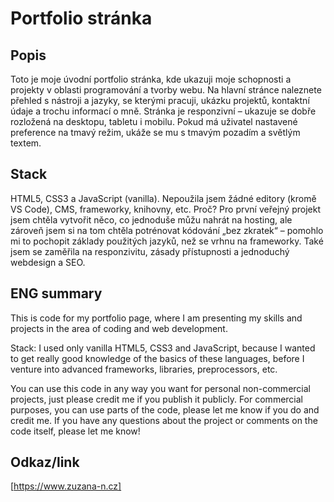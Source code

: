 # Portfolio stránka
## Popis

Toto je moje úvodní portfolio stránka, kde ukazuji moje schopnosti a projekty v oblasti programování a tvorby webu. Na hlavní stránce naleznete přehled s nástroji a jazyky, se kterými pracuji, ukázku projektů, kontaktní údaje a trochu informací o mně. Stránka je responzivní – ukazuje se dobře rozložená na desktopu, tabletu i mobilu. Pokud má uživatel nastavené preference na tmavý režim, ukáže se mu s tmavým pozadím a světlým textem.

## Stack

HTML5, CSS3 a JavaScript (vanilla). Nepoužila jsem žádné editory (kromě VS Code), CMS, frameworky, knihovny, etc. Proč? Pro první veřejný projekt jsem chtěla vytvořit něco, co jednoduše můžu nahrát na hosting, ale zároveň jsem si na tom chtěla potrénovat kódování „bez zkratek“ – pomohlo mi to pochopit základy použitých jazyků, než se vrhnu na frameworky. Také jsem se zaměřila na responzivitu, zásady přístupnosti a jednoduchý webdesign a SEO.

## ENG summary

This is code for my portfolio page, where I am presenting my skills and projects in the area of coding and web development.

Stack: I used only vanilla HTML5, CSS3 and JavaScript, because I wanted to get really good knowledge of the basics of these languages, before I venture into advanced frameworks, libraries, preprocessors, etc.

You can use this code in any way you want for personal non-commercial projects, just please credit me if you publish it publicly. For commercial purposes, you can use parts of the code, please let me know if you do and credit me. If you have any questions about the project or comments on the code itself, please let me know!

## Odkaz/link
[https://www.zuzana-n.cz]